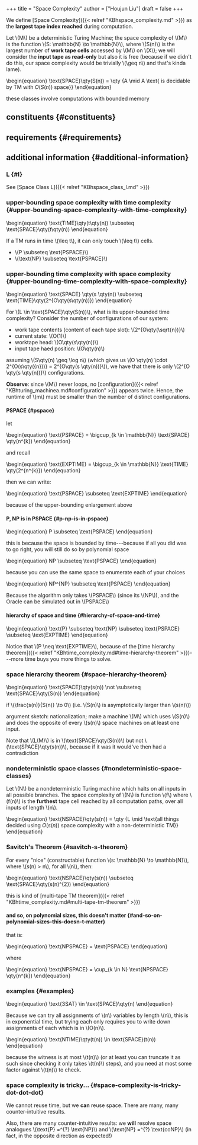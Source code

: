 +++
title = "Space Complexity"
author = ["Houjun Liu"]
draft = false
+++

We define [Space Complexity]({{< relref "KBhspace_complexity.md" >}}) as the **largest tape index reached** during computation.

Let \\(M\\) be a deterministic Turing Machine; the space complexity of \\(M\\) is the function \\(S: \mathbb{N} \to  \mathbb{N}\\), where \\(S(n)\\) is the largest number of **work tape cells** accessed by \\(M\\) on \\(X\\); we will consider the **input tape as read-only** but also it is free (because if we didn't do this, our space complexity would be trivially \\(\geq n\\) and that's kinda lame).

\begin{equation}
\text{SPACE}\qty(S(n)) = \qty {A \mid A \text{ is decidable by TM with $O(S(n))$ space}}
\end{equation}

these classes involve computations with bounded memory


## constituents {#constituents}


## requirements {#requirements}


## additional information {#additional-information}


### L {#l}

See [Space Class L]({{< relref "KBhspace_class_l.md" >}})


### upper-bounding space complexity with time complexity {#upper-bounding-space-complexity-with-time-complexity}

\begin{equation}
\text{TIME}\qty(t\qty(n)) \subseteq \text{SPACE}\qty(t\qty(n))
\end{equation}

If a TM runs in time \\(\leq t\\), it can only touch \\(\leq t\\) cells.

-   \\(P \subseteq \text{PSPACE}\\)
-   \\(\text{NP} \subseteq \text{PSPACE}\\)


### upper-bounding time complexity with space complexity {#upper-bounding-time-complexity-with-space-complexity}

\begin{equation}
\text{SPACE} \qty(s \qty(n)) \subseteq \text{TIME}\qty(2^{O\qty(s\qty(n))})
\end{equation}

For \\(L \in \text{SPACE}\qty(S(n))\\), what is its upper-bounded time complexity? Consider the number of configurations of our system:

-   work tape contents (content of each tape slot): \\(2^{O\qty(\sqrt{n})}\\)
-   current state: \\(O(1)\\)
-   worktape head: \\(O\qty(s\qty(n))\\)
-   input tape haed position: \\(O\qty(n)\\)

assuming \\(S\qty(n) \geq \log n\\) (which gives us \\(O \qty(n) \cdot 2^{O(s\qty({n}))} = 2^{O\qty(s \qty(n))}\\)), we have that there is only \\(2^{O \qty(s \qty(n))}\\) configurations.

**Observe**: since \\(M\\) never loops, no [configuration]({{< relref "KBhturing_machinea.md#configuration" >}}) appears twice. Hence, the runtime of \\(m\\) must be smaller than the number of distinct configurations.


#### PSPACE {#pspace}

let

\begin{equation}
\text{PSPACE} = \bigcup\_{k \in \mathbb{N}} \text{SPACE} \qty(n^{k})
\end{equation}

and recall

\begin{equation}
\text{EXPTIME} = \bigcup\_{k \in \mathbb{N}} \text{TIME} \qty(2^{n^{k}})
\end{equation}

then we can write:

\begin{equation}
\text{PSPACE} \subseteq \text{EXPTIME}
\end{equation}

because of the upper-bounding enlargement above


#### P, NP is in PSPACE {#p-np-is-in-pspace}

\begin{equation}
P \subseteq \text{PSPACE}
\end{equation}

this is because the space is bounded by time---because if all you did was to go right, you will still do so by polynomial space

\begin{equation}
NP \subseteq \text{PSPACE}
\end{equation}

because you can use the same space to enumerate each of your choices

\begin{equation}
NP^{NP} \subseteq \text{PSPACE}
\end{equation}

Because the algorithm only takes \\(PSPACE\\) (since its \\(NP\\)), and the Oracle can be simulated out in \\(PSPACE\\)


#### hierarchy of space and time {#hierarchy-of-space-and-time}

\begin{equation}
\text{P} \subseteq \text{NP} \subseteq \text{PSPACE} \subseteq \text{EXPTIME}
\end{equation}

Notice that \\(P \neq \text{EXPTIME}\\), because of the [time hierarchy theorem]({{< relref "KBhtime_complexity.md#time-hierarchy-theorem" >}})---more time buys you more things to solve.


### space hierarchy theorem {#space-hierarchy-theorem}

\begin{equation}
\text{SPACE}\qty(s(n)) \not \subseteq  \text{SPACE}\qty(S(n))
\end{equation}

if \\(\frac{s(n)}{S(n)} \to 0\\) (i.e. \\(S(n)\\) is asymptotically larger than \\(s(n)\\))

argument sketch: nationalization; make a machine \\(M\\) which uses \\(S(n)\\) and does the opposite of every \\(s(n)\\) space machines on at least one input.

Note that \\(L(M)\\) is in \\(\text{SPACE}\qty(S(n))\\) but not \\(\text{SPACE}\qty(s(n))\\), because if it was it would've then had a contradiction


### nondeterministic space classes {#nondeterministic-space-classes}

Let \\(N\\) be a nondeterministic Turing machine which halts on all inputs in all possible branches. The space complexity of \\(N\\) is function \\(f\\) where \\(f(n)\\) is the **furthest** tape cell reached by all computation paths, over all inputs of length \\(n\\).

\begin{equation}
\text{NSPACE}\qty(s(n)) = \qty {L \mid \text{all things decided using $O(s(n))$ space complexity with a non-deterministic TM}}
\end{equation}


### Savitch's Theorem {#savitch-s-theorem}

For every "nice" (constructable) function \\(s: \mathbb{N} \to  \mathbb{N}\\), where \\(s(n) > n\\), for all \\(n\\), then:

\begin{equation}
\text{NSPACE}\qty(s(n)) \subseteq \text{SPACE}\qty(s(n)^{2})
\end{equation}

this is kind of [multi-tape TM theorem]({{< relref "KBhtime_complexity.md#multi-tape-tm-theorem" >}})


#### and so, on polynomial sizes, this doesn't matter {#and-so-on-polynomial-sizes-this-doesn-t-matter}

that is:

\begin{equation}
\text{NPSPACE} = \text{PSPACE}
\end{equation}

where

\begin{equation}
\text{NPSPACE} = \cup\_{k \in N} \text{NPSPACE} \qty(n^{k})
\end{equation}


### examples {#examples}

\begin{equation}
\text{3SAT} \in \text{SPACE}\qty(n)
\end{equation}

Because we can try all assignments of \\(n\\) variables by length \\(n\\), this is in exponential time, but trying each only requires you to write down assignments of each which is in \\(O(n)\\).

\begin{equation}
\text{NTIME}\qty(t(n)) \in \text{SPACE}(t(n))
\end{equation}

because the witness is at most \\(t(n)\\) (or at least you can truncate it as such since checking it only takes \\(t(n)\\) steps), and you need at most some factor against \\(t(n)\\) to check.


### space complexity is tricky... {#space-complexity-is-tricky-dot-dot-dot}

We cannot reuse time, but we **can** reuse space. There are many, many counter-intuitive results.

Also, there are many counter-intuitive results: we **will** resolve space analogues \\(\text{P} =^{?} \text{NP}\\) and \\(\text{NP} =^{?} \text{coNP}\\) (in fact, in the opposite direction as expected!)
